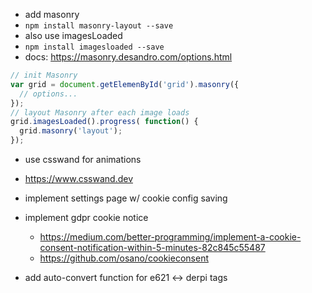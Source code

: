- add masonry
- `npm install masonry-layout --save`
- also use imagesLoaded
- `npm install imagesloaded --save`
- docs: https://masonry.desandro.com/options.html

```js
// init Masonry
var grid = document.getElemenById('grid').masonry({
  // options...
});
// layout Masonry after each image loads
grid.imagesLoaded().progress( function() {
  grid.masonry('layout');
});
```

- use csswand for animations
- https://www.csswand.dev

- implement settings page w/ cookie config saving
- implement gdpr cookie notice
  - https://medium.com/better-programming/implement-a-cookie-consent-notification-within-5-minutes-82c845c55487
  - https://github.com/osano/cookieconsent

- add auto-convert function for e621 <-> derpi tags
